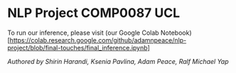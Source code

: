 # NLP Project COMP0087 UCL

To run our inference, please visit (our Google Colab Notebook)[https://colab.research.google.com/github/adamnpeace/nlp-project/blob/final-touches/final_inference.ipynb]

*Authored by Shirin Harandi, Ksenia Pavlina, Adam Peace, Ralf Michael Yap*
